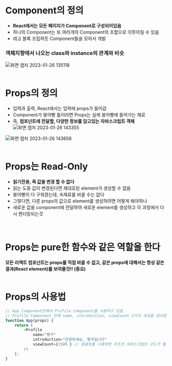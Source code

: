 # Component의 정의
- **React에서는 모든 페이지가 Component로 구성되어있음**
- 하나의 Component는 또 여러개의 Component의 조합으로 이루어질 수 있음
- 레고 블록 조립하듯 Component들을 모아서 개발

### 객체지향에서 나오는 class와 instance의 관계와 비슷
![화면 캡처 2023-01-26 135118](https://user-images.githubusercontent.com/114986610/214764988-647c2326-fcc4-4f32-bab1-4bf254962d5e.png)
<br><br>


# Props의 정의
- 입력과 출력, React에서는 입력에 props가 들어감
- Component가 붕어빵 틀이라면 Props는 실제 붕어빵에 들어가는 재료
- 즉, **컴포넌트에 전달할, 다양한 정보를 담고있는 자바스크립트 객체**
![화면 캡처 2023-01-26 143355](https://user-images.githubusercontent.com/114986610/214765351-2b4220ef-fd53-4a63-a447-f4e61aafcd30.png)

![화면 캡처 2023-01-26 143656](https://user-images.githubusercontent.com/114986610/214765680-728fda4d-aa85-4a82-9895-fdc17b433737.png)
<br><br>


# Props는 Read-Only
- **읽기전용, 즉 값을 변경 할 수 없다**
- 읽는 도중 값이 변경된다면 제대로된 element가 생성할 수 없음
- 붕어빵이 다 구워졌는데, 속재료를 바꿀 수는 없다
- 그렇다면, 다른 props의 값으로 element를 생성하려면 어떻게 해야하나
- 새로운 값을 component에 전달하여 새로운 element를 생성하고 이 과정에서 다시 렌더링되는것\
<br><br>


# Props는 pure한 함수와 같은 역할을 한다
**모든 리액트 컴포넌트는 props를 직접 바꿀 수 없고, 같은 props에 대해서는 항상 같은 결과(React element)를 보여줄것!! (중요)**
<br><br>


# Props의 사용법
```javascript
// App Component안에서 Profile Component를 사용하고 있음
// Profile Component 안에 name, introduction, viewCount 3가지 속성을 넣어줬음
function App(props) {
    return (
        <Profile 
            name="짱구" 
            introduction="안녕하세요, 짱구입니다" 
            viewCount={1500 } // 중괄호를 사용하면 무조건 자바스크립트 코드가 들어간다
        />
    );
}
```
